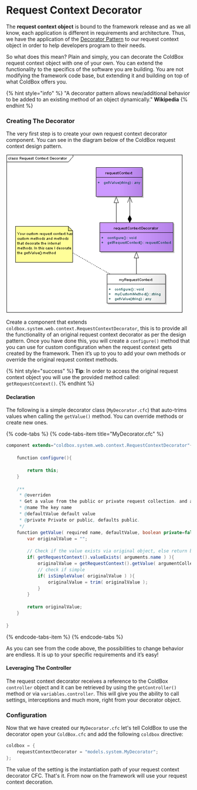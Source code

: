 # Request Context Decorator

The **request context object** is bound to the framework release and as we all know, each application is different in requirements and architecture. Thus, we have the application of the [Decorator Pattern](https://www.tutorialspoint.com/design_pattern/decorator_pattern.htm) to our request context object in order to help developers program to their needs. 

So what does this mean? Plain and simply, you can decorate the ColdBox request context object with one of your own. You can extend the functionality to the specifics of the software you are building. You are not modifying the framework code base, but extending it and building on top of what ColdBox offers you.

{% hint style="info" %}
"A decorator pattern allows new/additional behavior to be added to an existing method of an object dynamically." **Wikipedia**
{% endhint %}

### Creating The Decorator

The very first step is to create your own request context decorator component. You can see in the diagram below of the ColdBox request context design pattern.

![](../.gitbook/assets/requestcontextdecorator.png)



Create a component that extends `coldbox.system.web.context.RequestContextDecorator`, this is to provide all the functionality of an original request context decorator as per the design pattern. Once you have done this, you will create a `configure()` method that you can use for custom configuration when the request context gets created by the framework. Then it’s up to you to add your own methods or override the original request context methods.

{% hint style="success" %}
**Tip**: In order to access the original request context object you will use the provided method called: `getRequestContext()`.
{% endhint %}

#### Declaration

The following is a simple decorator class \(`MyDecorator.cfc`\) that auto-trims values when calling the `getValue()` method.  You can override methods or create new ones.

{% code-tabs %}
{% code-tabs-item title="MyDecorator.cfc" %}
```java
component extends="coldbox.system.web.context.RequestContextDecorator"{
	
	function configure(){

		return this;
	}

	/**
	 * @overriden
	 * Get a value from the public or private request collection. and auto-trim it
	 * @name The key name
	 * @defaultValue default value
	 * @private Private or public, defaults public.
	 */
	function getValue( required name, defaultValue, boolean private=false ){
		var originalValue = "";

        // Check if the value exists via original object, else return blank
        if( getRequestContext().valueExists( arguments.name ) ){
            originalValue = getRequestContext().getValue( argumentCollection=arguments );
            // check if simple
            if( isSimpleValue( originalValue ) ){
                originalValue = trim( originalValue );
            }
        }

        return originalValue;
	}

}
```
{% endcode-tabs-item %}
{% endcode-tabs %}

As you can see from the code above, the possibilities to change behavior are endless. It is up to your specific requirements and it’s easy!

#### Leveraging The Controller

The request context decorator receives a reference to the ColdBox `controller` object and it can be retrieved by using the `getController()` method or via `variables.controller`. This will give you the ability to call settings, interceptions and much more, right from your decorator object.

### Configuration

Now that we have created our `MyDecorator.cfc` let's tell ColdBox to use the decorator open your `ColdBox.cfc` and add the following `coldbox` directive:

```java
coldbox = {
    requestContextDecorator = "models.system.MyDecorator";
};
```

The value of the setting is the instantiation path of your request context decorator CFC. That's it.  From now on the framework will use your request context decoration.

